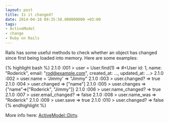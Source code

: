 ```yaml
---
layout: post
title: Is it changed?
date: 2014-04-10 09:35:58.000000000 +03:00
tags:
- ActiveModel
- change
- Ruby on Rails
---
```


Rails has some useful methods to check whether an object has changed since first being loaded into memory. Here are some examples:

{% highlight bash %}
2.1.0 :001 > user = User.find(1)
 => #<User id: 1, name: "Roderick", email: "rod@example.com", created_at: ..., updated_at: ...>
2.1.0 :002 > user.name = 'Jimmy'
 => "Jimmy"
2.1.0 :003 > user.changed?
 => true
2.1.0 :004 > user.changed
 => ["name"]
2.1.0 :005 > user.changes
 => {"name"=>["Roderick", "Jimmy"]}
2.1.0 :006 > user.name_changed?
 => true
2.1.0 :007 > user.email_changed?
 => false
2.1.0 :008 > user.name_was
 => "Roderick"
2.1.0 :009 > user.save
 => true
2.1.0 :010 > user.changed?
 => false
{% endhighlight %}

More info here: [ActiveModel::Dirty](http://api.rubyonrails.org/classes/ActiveModel/Dirty.html).
